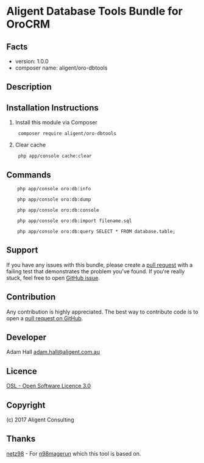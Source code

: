 Aligent Database Tools Bundle for OroCRM
==============================================

Facts
-----
- version: 1.0.0
- composer name: aligent/oro-dbtools

Description
-----------


Installation Instructions
-------------------------
1. Install this module via Composer

        composer require aligent/oro-dbtools

1. Clear cache

        php app/console cache:clear
        
        
Commands
-------

        php app/console oro:db:info
        
        php app/console oro:db:dump

        php app/console oro:db:console
        
        php app/console oro:db:import filename.sql
        
        php app/console oro:db:query SELECT * FROM database.table;


Support
-------
If you have any issues with this bundle, please create a [pull request]() with a failing test that demonstrates the problem you've found.  If you're really stuck, feel free to open [GitHub issue](https://github.com/aligent/orocrm-livechat-bundle/issues).

Contribution
------------
Any contribution is highly appreciated. The best way to contribute code is to open a [pull request on GitHub](https://help.github.com/articles/using-pull-requests).

Developer
---------
Adam Hall <adam.hall@aligent.com.au>

Licence
-------
[OSL - Open Software Licence 3.0](http://opensource.org/licenses/osl-3.0.php)

Copyright
---------
(c) 2017 Aligent Consulting

Thanks
---------
[netz98](https://github.com/netz98) - For [n98magerun](https://github.com/netz98/n98-magerun) which this tool is based on.